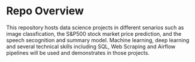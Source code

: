 # Repo Overview

This repository hosts data science projects in different senarios such as image classfication, the S&P500 stock market price prediction, and the speech secognition and summary model. Machine learning, deep learning and several technical skills including SQL, Web Scraping and Airflow pipelines will be used and demonstrates in those projects.
